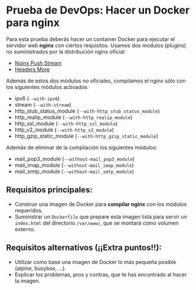 # Prueba de DevOps: Hacer un Docker para nginx

Para esta prueba deberás hacer un container Docker para ejecutar el servidor web **nginx** con ciertos requisitos. Usamos dos modulos (plugins) no suministrados por la distribución nginx oficial:

- [Nginx Push Stream](https://github.com/wandenberg/nginx-push-stream-module)
- [Headers More](https://github.com/openresty/headers-more-nginx-module)

Además de estos dos módulos no oficiales, compilamos el nginx sólo con los siguientes módulos activados:

- ipv6 (`--with-ipv6`)
- stream (`--with-stream`)
- http\_stub\_status\_module (`--with-http_stub_status_module`)
- http\_realip\_module (`--with-http_realip_module`)
- http\_ssl\_module (`--with-http_ssl_module`)
- http\_v2\_module (`--with-http_v2_module`)
- http\_gzip\_static\_module (`--with-http_gzip_static_module`)

Además de eliminar de la compilación los siguientes módulos:

- mail\_pop3\_module (`--without-mail_pop3_module`)
- mail\_imap\_module (`--without-mail_imap_module`)
- mail\_smtp\_module (`--without-mail_smtp_module`)

## Requisitos principales:

- Construir una imagen de Docker para **compilar nginx** con los módulos requeridos.
- Suministrar un `Dockerfile` que prepare esta imagen lista para servir un `index.html` del directorio `/var/www/`, que se montará como volumen externo.

## Requisitos alternativos (¡¡Extra puntos!!):

- Utilizar como base una imagen de Docker lo más pequeña posible (alpine, busybox, ...).
- Explicar los problemas, pros y contras, que te has encontrado al hacer la imagen.
 
